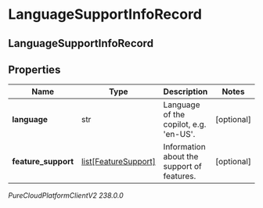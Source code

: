 # LanguageSupportInfoRecord

## LanguageSupportInfoRecord

## Properties

|Name | Type | Description | Notes|
|------------ | ------------- | ------------- | -------------|
| **language** | str | Language of the copilot, e.g. &#39;en-US&#39;. | [optional] |
| **feature_support** | [list[FeatureSupport]](FeatureSupport) | Information about the support of features. | [optional] |



_PureCloudPlatformClientV2 238.0.0_
